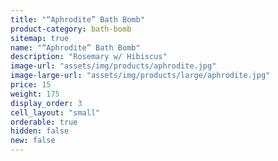 ```yaml
---
title: "“Aphrodite” Bath Bomb"
product-category: bath-bomb
sitemap: true
name: "“Aphrodite” Bath Bomb"
description: "Rosemary w/ Hibiscus"
image-url: "assets/img/products/aphrodite.jpg"
image-large-url: "assets/img/products/large/aphrodite.jpg"
price: 15
weight: 175
display_order: 3
cell_layout: "small"
orderable: true
hidden: false
new: false
---
```

